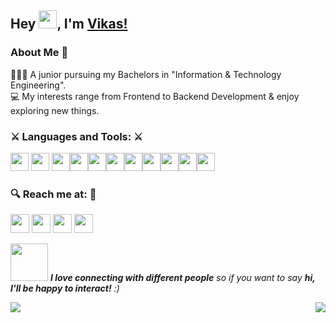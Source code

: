 ## Hey <img src="https://github.com/vikkastiwari/vikkastiwari/blob/main/img/Hi.gif" width="29px">, I'm [Vikas!](https://www.linkedin.com/in/vikas-tiwari-1b051818b/)

### About Me 🚀
🙎🏻‍♂️ A junior pursuing my Bachelors in "Information & Technology Engineering". </br>
💻 My interests range from Frontend to Backend Development & enjoy exploring new things. </br>

### ⚔️ Languages and Tools: ⚔️

<img src="https://github.com/vikkastiwari/vikkastiwari/blob/main/img/icons8-html-5.svg" width="29px"> <img src="https://github.com/vikkastiwari/vikkastiwari/blob/main/img/icons8-css3.svg" width="29px"> <img src="https://github.com/vikkastiwari/vikkastiwari/blob/main/img/icons8-bootstrap.svg" width="29px"><img src="https://github.com/vikkastiwari/vikkastiwari/blob/main/img/icons8-javascript-logo.svg" width="29px"><img src="https://github.com/vikkastiwari/vikkastiwari/blob/main/img/icons8-react.svg" width="29px"><img src="https://github.com/vikkastiwari/vikkastiwari/blob/main/img/icons8-nodejs.svg" width="29px"><img src="https://github.com/vikkastiwari/vikkastiwari/blob/main/img/icons8-mongodb.svg" width="29px"><img src="https://github.com/vikkastiwari/vikkastiwari/blob/main/img/icons8-firebase.svg" width="29px"><img src="https://github.com/vikkastiwari/vikkastiwari/blob/main/img/icons8-flutter.svg" width="29px"><img src="https://github.com/vikkastiwari/vikkastiwari/blob/main/img/icons8-git.svg" width="29px"><img src="https://github.com/vikkastiwari/vikkastiwari/blob/main/img/icons8-github.svg" width="29px">

### 🔍 Reach me at: 💬
[<img src="https://github.com/vikkastiwari/vikkastiwari/blob/main/img/icons8-linkedin.svg" width="30px">](https://www.linkedin.com/in/vikas-tiwari-1b051818b/)
[<img src="https://github.com/vikkastiwari/vikkastiwari/blob/main/img/icons8-important-mail.svg" width="30px">](mailto:v8kgsm@gmail.com)
[<img src="https://github.com/vikkastiwari/vikkastiwari/blob/main/img/icons8-play-button.svg" width="30px">](https://www.youtube.com/channel/UCI_xIqMJa1Oirfjx5-ykylA)
[<img src="https://github.com/vikkastiwari/vikkastiwari/blob/main/img/icons8-website.svg" width="30px">](https://programmersmode.blogspot.com/)

<img src="https://github.com/vikkastiwari/vikkastiwari/blob/main/img/giphy.webp" width="60"> <em><b>I love connecting with different people</b> so if you want to say <b>hi, I'll be happy to interact!</b> :)</em>

<img align="left" src="https://github-readme-stats.vercel.app/api?username=vikkastiwari&count_private=true&show_icons=true">
<img align="right" src="https://github-readme-stats.vercel.app/api/top-langs/?username=vikkastiwari">

